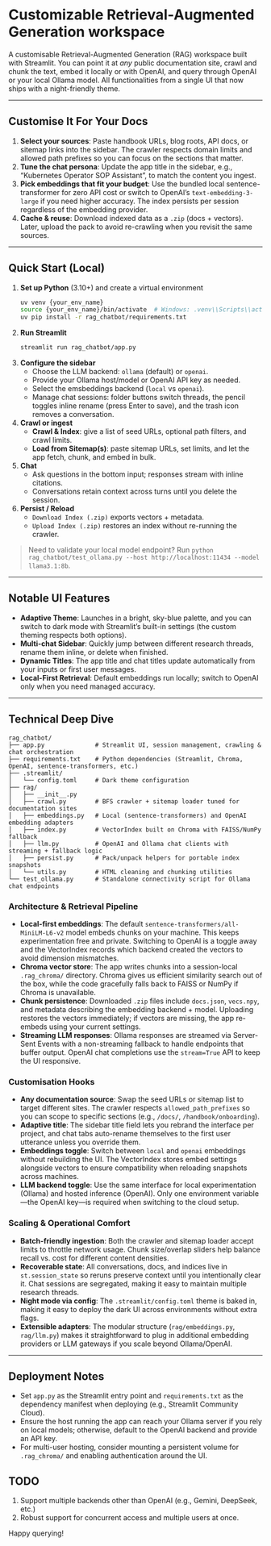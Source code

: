 # Customizable Retrieval-Augmented Generation workspace

A customisable Retrieval-Augmented Generation (RAG) workspace built with Streamlit. You can point it at *any* public documentation site, crawl and chunk the text, embed it locally or with OpenAI, and query through OpenAI or your local Ollama model. All functionalities from a single UI that now ships with a night-friendly theme.

---

## Customise It For Your Docs

1. **Select your sources**: Paste handbook URLs, blog roots, API docs, or sitemap links into the sidebar. The crawler respects domain limits and allowed path prefixes so you can focus on the sections that matter.
2. **Tune the chat persona**: Update the app title in the sidebar, e.g., “Kubernetes Operator SOP Assistant”, to match the content you ingest.
3. **Pick embeddings that fit your budget**: Use the bundled local sentence-transformer for zero API cost or switch to OpenAI’s `text-embedding-3-large` if you need higher accuracy. The index persists per session regardless of the embedding provider.
4. **Cache & reuse**: Download indexed data as a `.zip` (docs + vectors). Later, upload the pack to avoid re-crawling when you revisit the same sources.

---

## Quick Start (Local)
1. **Set up Python** (3.10+) and create a virtual environment
   ```bash
   uv venv {your_env_name}
   source {your_env_name}/bin/activate  # Windows: .venv\\Scripts\\activate
   uv pip install -r rag_chatbot/requirements.txt
   ```
2. **Run Streamlit**
   ```bash
   streamlit run rag_chatbot/app.py
   ```
3. **Configure the sidebar**
   - Choose the LLM backend: `ollama` (default) or `openai`.
   - Provide your Ollama host/model or OpenAI API key as needed.
   - Select the emsbeddings backend (`local` vs `openai`).
   - Manage chat sessions: folder buttons switch threads, the pencil toggles inline rename (press Enter to save), and the trash icon removes a conversation.
4. **Crawl or ingest**
   - **Crawl & Index**: give a list of seed URLs, optional path filters, and crawl limits.
   - **Load from Sitemap(s)**: paste sitemap URLs, set limits, and let the app fetch, chunk, and embed in bulk.
5. **Chat**
   - Ask questions in the bottom input; responses stream with inline citations.
   - Conversations retain context across turns until you delete the session.
6. **Persist / Reload**
   - `Download Index (.zip)` exports vectors + metadata.
   - `Upload Index (.zip)` restores an index without re-running the crawler.

> Need to validate your local model endpoint? Run `python rag_chatbot/test_ollama.py --host http://localhost:11434 --model llama3.1:8b`.

---

## Notable UI Features
- **Adaptive Theme**: Launches in a bright, sky-blue palette, and you can switch to dark mode with Streamlit’s built-in settings (the custom theming respects both options).
- **Multi-chat Sidebar**: Quickly jump between different research threads, rename them inline, or delete when finished.
- **Dynamic Titles**: The app title and chat titles update automatically from your inputs or first user messages.
- **Local-First Retrieval**: Default embeddings run locally; switch to OpenAI only when you need managed accuracy.

---

## Technical Deep Dive

```
rag_chatbot/
├── app.py              # Streamlit UI, session management, crawling & chat orchestration
├── requirements.txt    # Python dependencies (Streamlit, Chroma, OpenAI, sentence-transformers, etc.)
├── .streamlit/
│   └── config.toml     # Dark theme configuration
├── rag/
│   ├── __init__.py
│   ├── crawl.py        # BFS crawler + sitemap loader tuned for documentation sites
│   ├── embeddings.py   # Local (sentence-transformers) and OpenAI embedding adapters
│   ├── index.py        # VectorIndex built on Chroma with FAISS/NumPy fallback
│   ├── llm.py          # OpenAI and Ollama chat clients with streaming + fallback logic
│   ├── persist.py      # Pack/unpack helpers for portable index snapshots
│   └── utils.py        # HTML cleaning and chunking utilities
└── test_ollama.py      # Standalone connectivity script for Ollama chat endpoints
```

### Architecture & Retrieval Pipeline
- **Local-first embeddings**: The default `sentence-transformers/all-MiniLM-L6-v2` model embeds chunks on your machine. This keeps experimentation free and private. Switching to OpenAI is a toggle away and the VectorIndex records which backend created the vectors to avoid dimension mismatches.
- **Chroma vector store**: The app writes chunks into a session-local `.rag_chroma/` directory. Chroma gives us efficient similarity search out of the box, while the code gracefully falls back to FAISS or NumPy if Chroma is unavailable.
- **Chunk persistence**: Downloaded `.zip` files include `docs.json`, `vecs.npy`, and metadata describing the embedding backend + model. Uploading restores the vectors immediately; if vectors are missing, the app re-embeds using your current settings.
- **Streaming LLM responses**: Ollama responses are streamed via Server-Sent Events with a non-streaming fallback to handle endpoints that buffer output. OpenAI chat completions use the `stream=True` API to keep the UI responsive.

### Customisation Hooks
- **Any documentation source**: Swap the seed URLs or sitemap list to target different sites. The crawler respects `allowed_path_prefixes` so you can scope to specific sections (e.g., `/docs/`, `/handbook/onboarding`).
- **Adaptive title**: The sidebar title field lets you rebrand the interface per project, and chat tabs auto-rename themselves to the first user utterance unless you override them.
- **Embeddings toggle**: Switch between `local` and `openai` embeddings without rebuilding the UI. The VectorIndex stores embed settings alongside vectors to ensure compatibility when reloading snapshots across machines.
- **LLM backend toggle**: Use the same interface for local experimentation (Ollama) and hosted inference (OpenAI). Only one environment variable—the OpenAI key—is required when switching to the cloud setup.

### Scaling & Operational Comfort
- **Batch-friendly ingestion**: Both the crawler and sitemap loader accept limits to throttle network usage. Chunk size/overlap sliders help balance recall vs. cost for different content densities.
- **Recoverable state**: All conversations, docs, and indices live in `st.session_state` so reruns preserve context until you intentionally clear it. Chat sessions are segregated, making it easy to maintain multiple research threads.
- **Night mode via config**: The `.streamlit/config.toml` theme is baked in, making it easy to deploy the dark UI across environments without extra flags.
- **Extensible adapters**: The modular structure (`rag/embeddings.py`, `rag/llm.py`) makes it straightforward to plug in additional embedding providers or LLM gateways if you scale beyond Ollama/OpenAI.

---

## Deployment Notes
- Set `app.py` as the Streamlit entry point and `requirements.txt` as the dependency manifest when deploying (e.g., Streamlit Community Cloud).
- Ensure the host running the app can reach your Ollama server if you rely on local models; otherwise, default to the OpenAI backend and provide an API key.
- For multi-user hosting, consider mounting a persistent volume for `.rag_chroma/` and enabling authentication around the UI.

## TODO
1. Support multiple backends other than OpenAI (e.g., Gemini, DeepSeek, etc.)
2. Robust support for concurrent access and multiple users at once.

Happy querying!
